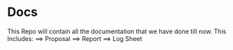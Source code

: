 # Docs
This Repo will contain all the documentation that we have done till now.
This Includes:
==> Proposal
==> Report
==> Log Sheet
